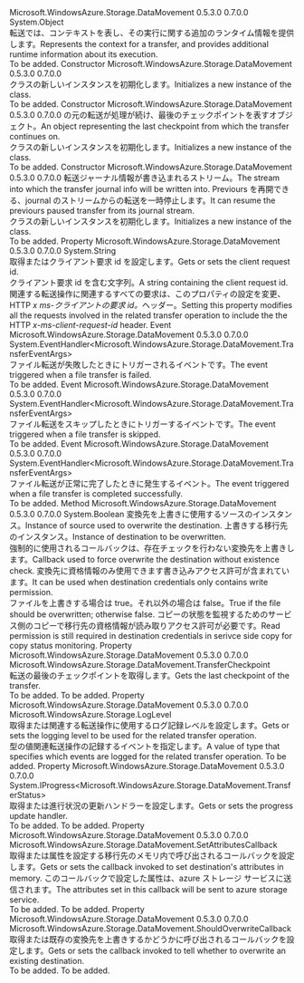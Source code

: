 <Type Name="TransferContext" FullName="Microsoft.WindowsAzure.Storage.DataMovement.TransferContext">
  <TypeSignature Language="C#" Value="public abstract class TransferContext" />
  <TypeSignature Language="ILAsm" Value=".class public auto ansi abstract beforefieldinit TransferContext extends System.Object" />
  <TypeSignature Language="DocId" Value="T:Microsoft.WindowsAzure.Storage.DataMovement.TransferContext" />
  <TypeSignature Language="VB.NET" Value="Public MustInherit Class TransferContext" />
  <TypeSignature Language="F#" Value="type TransferContext = class" />
  <AssemblyInfo>
    <AssemblyName>Microsoft.WindowsAzure.Storage.DataMovement</AssemblyName>
    <AssemblyVersion>0.5.3.0</AssemblyVersion>
    <AssemblyVersion>0.7.0.0</AssemblyVersion>
  </AssemblyInfo>
  <Base>
    <BaseTypeName>System.Object</BaseTypeName>
  </Base>
  <Interfaces />
  <Docs>
    <summary>
            <span data-ttu-id="10e81-101">転送では、コンテキストを表し、その実行に関する追加のランタイム情報を提供します。</span><span class="sxs-lookup"><span data-stu-id="10e81-101">Represents the context for a transfer, and provides additional runtime information about its execution.</span></span>
            </summary>
    <remarks>To be added.</remarks>
  </Docs>
  <Members>
    <Member MemberName=".ctor">
      <MemberSignature Language="C#" Value="protected TransferContext ();" />
      <MemberSignature Language="ILAsm" Value=".method familyhidebysig specialname rtspecialname instance void .ctor() cil managed" />
      <MemberSignature Language="DocId" Value="M:Microsoft.WindowsAzure.Storage.DataMovement.TransferContext.#ctor" />
      <MemberSignature Language="VB.NET" Value="Protected Sub New ()" />
      <MemberType>Constructor</MemberType>
      <AssemblyInfo>
        <AssemblyName>Microsoft.WindowsAzure.Storage.DataMovement</AssemblyName>
        <AssemblyVersion>0.5.3.0</AssemblyVersion>
        <AssemblyVersion>0.7.0.0</AssemblyVersion>
      </AssemblyInfo>
      <Parameters />
      <Docs>
        <summary>
            <span data-ttu-id="10e81-102"><see cref="T:Microsoft.WindowsAzure.Storage.DataMovement.TransferContext" /> クラスの新しいインスタンスを初期化します。</span><span class="sxs-lookup"><span data-stu-id="10e81-102">Initializes a new instance of the <see cref="T:Microsoft.WindowsAzure.Storage.DataMovement.TransferContext" /> class.</span></span>
            </summary>
        <remarks>To be added.</remarks>
      </Docs>
    </Member>
    <Member MemberName=".ctor">
      <MemberSignature Language="C#" Value="protected TransferContext (Microsoft.WindowsAzure.Storage.DataMovement.TransferCheckpoint checkpoint);" />
      <MemberSignature Language="ILAsm" Value=".method familyhidebysig specialname rtspecialname instance void .ctor(class Microsoft.WindowsAzure.Storage.DataMovement.TransferCheckpoint checkpoint) cil managed" />
      <MemberSignature Language="DocId" Value="M:Microsoft.WindowsAzure.Storage.DataMovement.TransferContext.#ctor(Microsoft.WindowsAzure.Storage.DataMovement.TransferCheckpoint)" />
      <MemberSignature Language="VB.NET" Value="Protected Sub New (checkpoint As TransferCheckpoint)" />
      <MemberSignature Language="F#" Value="new Microsoft.WindowsAzure.Storage.DataMovement.TransferContext : Microsoft.WindowsAzure.Storage.DataMovement.TransferCheckpoint -&gt; Microsoft.WindowsAzure.Storage.DataMovement.TransferContext" Usage="new Microsoft.WindowsAzure.Storage.DataMovement.TransferContext checkpoint" />
      <MemberType>Constructor</MemberType>
      <AssemblyInfo>
        <AssemblyName>Microsoft.WindowsAzure.Storage.DataMovement</AssemblyName>
        <AssemblyVersion>0.5.3.0</AssemblyVersion>
        <AssemblyVersion>0.7.0.0</AssemblyVersion>
      </AssemblyInfo>
      <Parameters>
        <Parameter Name="checkpoint" Type="Microsoft.WindowsAzure.Storage.DataMovement.TransferCheckpoint" />
      </Parameters>
      <Docs>
        <param name="checkpoint"><span data-ttu-id="10e81-103"><see cref="T:Microsoft.WindowsAzure.Storage.DataMovement.TransferCheckpoint" />の元の転送が処理が続け、最後のチェックポイントを表すオブジェクト。</span><span class="sxs-lookup"><span data-stu-id="10e81-103">An <see cref="T:Microsoft.WindowsAzure.Storage.DataMovement.TransferCheckpoint" /> object representing the last checkpoint from which the transfer continues on.</span></span></param>
        <summary>
            <span data-ttu-id="10e81-104"><see cref="T:Microsoft.WindowsAzure.Storage.DataMovement.TransferContext" /> クラスの新しいインスタンスを初期化します。</span><span class="sxs-lookup"><span data-stu-id="10e81-104">Initializes a new instance of the <see cref="T:Microsoft.WindowsAzure.Storage.DataMovement.TransferContext" /> class.</span></span>
            </summary>
        <remarks>To be added.</remarks>
      </Docs>
    </Member>
    <Member MemberName=".ctor">
      <MemberSignature Language="C#" Value="protected TransferContext (System.IO.Stream journalStream);" />
      <MemberSignature Language="ILAsm" Value=".method familyhidebysig specialname rtspecialname instance void .ctor(class System.IO.Stream journalStream) cil managed" />
      <MemberSignature Language="DocId" Value="M:Microsoft.WindowsAzure.Storage.DataMovement.TransferContext.#ctor(System.IO.Stream)" />
      <MemberSignature Language="VB.NET" Value="Protected Sub New (journalStream As Stream)" />
      <MemberSignature Language="F#" Value="new Microsoft.WindowsAzure.Storage.DataMovement.TransferContext : System.IO.Stream -&gt; Microsoft.WindowsAzure.Storage.DataMovement.TransferContext" Usage="new Microsoft.WindowsAzure.Storage.DataMovement.TransferContext journalStream" />
      <MemberType>Constructor</MemberType>
      <AssemblyInfo>
        <AssemblyName>Microsoft.WindowsAzure.Storage.DataMovement</AssemblyName>
        <AssemblyVersion>0.5.3.0</AssemblyVersion>
        <AssemblyVersion>0.7.0.0</AssemblyVersion>
      </AssemblyInfo>
      <Parameters>
        <Parameter Name="journalStream" Type="System.IO.Stream" />
      </Parameters>
      <Docs>
        <param name="journalStream"><span data-ttu-id="10e81-105">転送ジャーナル情報が書き込まれるストリーム。</span><span class="sxs-lookup"><span data-stu-id="10e81-105">The stream into which the transfer journal info will be written into.</span></span> <span data-ttu-id="10e81-106">Previours を再開できる、journal のストリームからの転送を一時停止します。</span><span class="sxs-lookup"><span data-stu-id="10e81-106">It can resume the previours paused transfer from its journal stream.</span></span></param>
        <summary>
            <span data-ttu-id="10e81-107"><see cref="T:Microsoft.WindowsAzure.Storage.DataMovement.TransferContext" /> クラスの新しいインスタンスを初期化します。</span><span class="sxs-lookup"><span data-stu-id="10e81-107">Initializes a new instance of the <see cref="T:Microsoft.WindowsAzure.Storage.DataMovement.TransferContext" /> class.</span></span>
            </summary>
        <remarks>To be added.</remarks>
      </Docs>
    </Member>
    <Member MemberName="ClientRequestId">
      <MemberSignature Language="C#" Value="public string ClientRequestId { get; set; }" />
      <MemberSignature Language="ILAsm" Value=".property instance string ClientRequestId" />
      <MemberSignature Language="DocId" Value="P:Microsoft.WindowsAzure.Storage.DataMovement.TransferContext.ClientRequestId" />
      <MemberSignature Language="VB.NET" Value="Public Property ClientRequestId As String" />
      <MemberSignature Language="F#" Value="member this.ClientRequestId : string with get, set" Usage="Microsoft.WindowsAzure.Storage.DataMovement.TransferContext.ClientRequestId" />
      <MemberType>Property</MemberType>
      <AssemblyInfo>
        <AssemblyName>Microsoft.WindowsAzure.Storage.DataMovement</AssemblyName>
        <AssemblyVersion>0.5.3.0</AssemblyVersion>
        <AssemblyVersion>0.7.0.0</AssemblyVersion>
      </AssemblyInfo>
      <ReturnValue>
        <ReturnType>System.String</ReturnType>
      </ReturnValue>
      <Docs>
        <summary>
            <span data-ttu-id="10e81-108">取得またはクライアント要求 id を設定します。</span><span class="sxs-lookup"><span data-stu-id="10e81-108">Gets or sets the client request id.</span></span>
            </summary>
        <value><span data-ttu-id="10e81-109">クライアント要求 id を含む文字列。</span><span class="sxs-lookup"><span data-stu-id="10e81-109">A string containing the client request id.</span></span></value>
        <remarks>
            <span data-ttu-id="10e81-110">関連する転送操作に関連するすべての要求は、このプロパティの設定を変更、HTTP <i>x ms-クライアントの要求 id。</i>ヘッダー。</span><span class="sxs-lookup"><span data-stu-id="10e81-110">Setting this property modifies all the requests involved in the related transfer operation to include the the HTTP <i>x-ms-client-request-id</i> header.</span></span>
            </remarks>
      </Docs>
    </Member>
    <Member MemberName="FileFailed">
      <MemberSignature Language="C#" Value="public event EventHandler&lt;Microsoft.WindowsAzure.Storage.DataMovement.TransferEventArgs&gt; FileFailed;" />
      <MemberSignature Language="ILAsm" Value=".event class System.EventHandler`1&lt;class Microsoft.WindowsAzure.Storage.DataMovement.TransferEventArgs&gt; FileFailed" />
      <MemberSignature Language="DocId" Value="E:Microsoft.WindowsAzure.Storage.DataMovement.TransferContext.FileFailed" />
      <MemberSignature Language="VB.NET" Value="Public Event FileFailed As EventHandler(Of TransferEventArgs) " />
      <MemberSignature Language="F#" Value="member this.FileFailed : EventHandler&lt;Microsoft.WindowsAzure.Storage.DataMovement.TransferEventArgs&gt; " Usage="member this.FileFailed : System.EventHandler&lt;Microsoft.WindowsAzure.Storage.DataMovement.TransferEventArgs&gt; " />
      <MemberType>Event</MemberType>
      <AssemblyInfo>
        <AssemblyName>Microsoft.WindowsAzure.Storage.DataMovement</AssemblyName>
        <AssemblyVersion>0.5.3.0</AssemblyVersion>
        <AssemblyVersion>0.7.0.0</AssemblyVersion>
      </AssemblyInfo>
      <ReturnValue>
        <ReturnType>System.EventHandler&lt;Microsoft.WindowsAzure.Storage.DataMovement.TransferEventArgs&gt;</ReturnType>
      </ReturnValue>
      <Docs>
        <summary>
            <span data-ttu-id="10e81-111">ファイル転送が失敗したときにトリガーされるイベントです。</span><span class="sxs-lookup"><span data-stu-id="10e81-111">The event triggered when a file transfer is failed.</span></span>
            </summary>
        <remarks>To be added.</remarks>
      </Docs>
    </Member>
    <Member MemberName="FileSkipped">
      <MemberSignature Language="C#" Value="public event EventHandler&lt;Microsoft.WindowsAzure.Storage.DataMovement.TransferEventArgs&gt; FileSkipped;" />
      <MemberSignature Language="ILAsm" Value=".event class System.EventHandler`1&lt;class Microsoft.WindowsAzure.Storage.DataMovement.TransferEventArgs&gt; FileSkipped" />
      <MemberSignature Language="DocId" Value="E:Microsoft.WindowsAzure.Storage.DataMovement.TransferContext.FileSkipped" />
      <MemberSignature Language="VB.NET" Value="Public Event FileSkipped As EventHandler(Of TransferEventArgs) " />
      <MemberSignature Language="F#" Value="member this.FileSkipped : EventHandler&lt;Microsoft.WindowsAzure.Storage.DataMovement.TransferEventArgs&gt; " Usage="member this.FileSkipped : System.EventHandler&lt;Microsoft.WindowsAzure.Storage.DataMovement.TransferEventArgs&gt; " />
      <MemberType>Event</MemberType>
      <AssemblyInfo>
        <AssemblyName>Microsoft.WindowsAzure.Storage.DataMovement</AssemblyName>
        <AssemblyVersion>0.5.3.0</AssemblyVersion>
        <AssemblyVersion>0.7.0.0</AssemblyVersion>
      </AssemblyInfo>
      <ReturnValue>
        <ReturnType>System.EventHandler&lt;Microsoft.WindowsAzure.Storage.DataMovement.TransferEventArgs&gt;</ReturnType>
      </ReturnValue>
      <Docs>
        <summary>
            <span data-ttu-id="10e81-112">ファイル転送をスキップしたときにトリガーするイベントです。</span><span class="sxs-lookup"><span data-stu-id="10e81-112">The event triggered when a file transfer is skipped.</span></span>
            </summary>
        <remarks>To be added.</remarks>
      </Docs>
    </Member>
    <Member MemberName="FileTransferred">
      <MemberSignature Language="C#" Value="public event EventHandler&lt;Microsoft.WindowsAzure.Storage.DataMovement.TransferEventArgs&gt; FileTransferred;" />
      <MemberSignature Language="ILAsm" Value=".event class System.EventHandler`1&lt;class Microsoft.WindowsAzure.Storage.DataMovement.TransferEventArgs&gt; FileTransferred" />
      <MemberSignature Language="DocId" Value="E:Microsoft.WindowsAzure.Storage.DataMovement.TransferContext.FileTransferred" />
      <MemberSignature Language="VB.NET" Value="Public Event FileTransferred As EventHandler(Of TransferEventArgs) " />
      <MemberSignature Language="F#" Value="member this.FileTransferred : EventHandler&lt;Microsoft.WindowsAzure.Storage.DataMovement.TransferEventArgs&gt; " Usage="member this.FileTransferred : System.EventHandler&lt;Microsoft.WindowsAzure.Storage.DataMovement.TransferEventArgs&gt; " />
      <MemberType>Event</MemberType>
      <AssemblyInfo>
        <AssemblyName>Microsoft.WindowsAzure.Storage.DataMovement</AssemblyName>
        <AssemblyVersion>0.5.3.0</AssemblyVersion>
        <AssemblyVersion>0.7.0.0</AssemblyVersion>
      </AssemblyInfo>
      <ReturnValue>
        <ReturnType>System.EventHandler&lt;Microsoft.WindowsAzure.Storage.DataMovement.TransferEventArgs&gt;</ReturnType>
      </ReturnValue>
      <Docs>
        <summary>
            <span data-ttu-id="10e81-113">ファイル転送が正常に完了したときに発生するイベント。</span><span class="sxs-lookup"><span data-stu-id="10e81-113">The event triggered when a file transfer is completed successfully.</span></span>
            </summary>
        <remarks>To be added.</remarks>
      </Docs>
    </Member>
    <Member MemberName="ForceOverwrite">
      <MemberSignature Language="C#" Value="public static bool ForceOverwrite (object source, object destination);" />
      <MemberSignature Language="ILAsm" Value=".method public static hidebysig bool ForceOverwrite(object source, object destination) cil managed" />
      <MemberSignature Language="DocId" Value="M:Microsoft.WindowsAzure.Storage.DataMovement.TransferContext.ForceOverwrite(System.Object,System.Object)" />
      <MemberSignature Language="VB.NET" Value="Public Shared Function ForceOverwrite (source As Object, destination As Object) As Boolean" />
      <MemberSignature Language="F#" Value="static member ForceOverwrite : obj * obj -&gt; bool" Usage="Microsoft.WindowsAzure.Storage.DataMovement.TransferContext.ForceOverwrite (source, destination)" />
      <MemberType>Method</MemberType>
      <AssemblyInfo>
        <AssemblyName>Microsoft.WindowsAzure.Storage.DataMovement</AssemblyName>
        <AssemblyVersion>0.5.3.0</AssemblyVersion>
        <AssemblyVersion>0.7.0.0</AssemblyVersion>
      </AssemblyInfo>
      <ReturnValue>
        <ReturnType>System.Boolean</ReturnType>
      </ReturnValue>
      <Parameters>
        <Parameter Name="source" Type="System.Object" />
        <Parameter Name="destination" Type="System.Object" />
      </Parameters>
      <Docs>
        <param name="source"><span data-ttu-id="10e81-114">変換先を上書きに使用するソースのインスタンス。</span><span class="sxs-lookup"><span data-stu-id="10e81-114">Instance of source used to overwrite the destination.</span></span></param>
        <param name="destination"><span data-ttu-id="10e81-115">上書きする移行先のインスタンス。</span><span class="sxs-lookup"><span data-stu-id="10e81-115">Instance of destination to be overwritten.</span></span></param>
        <summary>
            <span data-ttu-id="10e81-116">強制的に使用されるコールバックは、存在チェックを行わない変換先を上書きします。</span><span class="sxs-lookup"><span data-stu-id="10e81-116">Callback used to force overwrite the destination without existence check.</span></span> <span data-ttu-id="10e81-117">変換先に資格情報のみ使用できます書き込みアクセス許可が含まれています。</span><span class="sxs-lookup"><span data-stu-id="10e81-117">It can be used when destination credentials only contains write permission.</span></span>
            </summary>
        <returns><span data-ttu-id="10e81-118">ファイルを上書きする場合は true。それ以外の場合は false。</span><span class="sxs-lookup"><span data-stu-id="10e81-118">True if the file should be overwritten; otherwise false.</span></span></returns>
        <remarks>
            <span data-ttu-id="10e81-119">コピーの状態を監視するためのサービス側のコピーで移行先の資格情報が読み取りアクセス許可が必要です。</span><span class="sxs-lookup"><span data-stu-id="10e81-119">Read permission is still required in destination credentials in serivce side copy for copy status monitoring.</span></span>
            </remarks>
      </Docs>
    </Member>
    <Member MemberName="LastCheckpoint">
      <MemberSignature Language="C#" Value="public Microsoft.WindowsAzure.Storage.DataMovement.TransferCheckpoint LastCheckpoint { get; }" />
      <MemberSignature Language="ILAsm" Value=".property instance class Microsoft.WindowsAzure.Storage.DataMovement.TransferCheckpoint LastCheckpoint" />
      <MemberSignature Language="DocId" Value="P:Microsoft.WindowsAzure.Storage.DataMovement.TransferContext.LastCheckpoint" />
      <MemberSignature Language="VB.NET" Value="Public ReadOnly Property LastCheckpoint As TransferCheckpoint" />
      <MemberSignature Language="F#" Value="member this.LastCheckpoint : Microsoft.WindowsAzure.Storage.DataMovement.TransferCheckpoint" Usage="Microsoft.WindowsAzure.Storage.DataMovement.TransferContext.LastCheckpoint" />
      <MemberType>Property</MemberType>
      <AssemblyInfo>
        <AssemblyName>Microsoft.WindowsAzure.Storage.DataMovement</AssemblyName>
        <AssemblyVersion>0.5.3.0</AssemblyVersion>
        <AssemblyVersion>0.7.0.0</AssemblyVersion>
      </AssemblyInfo>
      <ReturnValue>
        <ReturnType>Microsoft.WindowsAzure.Storage.DataMovement.TransferCheckpoint</ReturnType>
      </ReturnValue>
      <Docs>
        <summary>
            <span data-ttu-id="10e81-120">転送の最後のチェックポイントを取得します。</span><span class="sxs-lookup"><span data-stu-id="10e81-120">Gets the last checkpoint of the transfer.</span></span>
            </summary>
        <value>To be added.</value>
        <remarks>To be added.</remarks>
      </Docs>
    </Member>
    <Member MemberName="LogLevel">
      <MemberSignature Language="C#" Value="public Microsoft.WindowsAzure.Storage.LogLevel LogLevel { get; set; }" />
      <MemberSignature Language="ILAsm" Value=".property instance valuetype Microsoft.WindowsAzure.Storage.LogLevel LogLevel" />
      <MemberSignature Language="DocId" Value="P:Microsoft.WindowsAzure.Storage.DataMovement.TransferContext.LogLevel" />
      <MemberSignature Language="VB.NET" Value="Public Property LogLevel As LogLevel" />
      <MemberSignature Language="F#" Value="member this.LogLevel : Microsoft.WindowsAzure.Storage.LogLevel with get, set" Usage="Microsoft.WindowsAzure.Storage.DataMovement.TransferContext.LogLevel" />
      <MemberType>Property</MemberType>
      <AssemblyInfo>
        <AssemblyName>Microsoft.WindowsAzure.Storage.DataMovement</AssemblyName>
        <AssemblyVersion>0.5.3.0</AssemblyVersion>
        <AssemblyVersion>0.7.0.0</AssemblyVersion>
      </AssemblyInfo>
      <ReturnValue>
        <ReturnType>Microsoft.WindowsAzure.Storage.LogLevel</ReturnType>
      </ReturnValue>
      <Docs>
        <summary>
            <span data-ttu-id="10e81-121">取得または関連する転送操作に使用するログ記録レベルを設定します。</span><span class="sxs-lookup"><span data-stu-id="10e81-121">Gets or sets the logging level to be used for the related transfer operation.</span></span>
            </summary>
        <value><span data-ttu-id="10e81-122">型の値<see cref="T:Microsoft.WindowsAzure.Storage.LogLevel" />関連転送操作の記録するイベントを指定します。</span><span class="sxs-lookup"><span data-stu-id="10e81-122">A value of type <see cref="T:Microsoft.WindowsAzure.Storage.LogLevel" /> that specifies which events are logged for the related transfer operation.</span></span></value>
        <remarks>To be added.</remarks>
      </Docs>
    </Member>
    <Member MemberName="ProgressHandler">
      <MemberSignature Language="C#" Value="public IProgress&lt;Microsoft.WindowsAzure.Storage.DataMovement.TransferStatus&gt; ProgressHandler { get; set; }" />
      <MemberSignature Language="ILAsm" Value=".property instance class System.IProgress`1&lt;class Microsoft.WindowsAzure.Storage.DataMovement.TransferStatus&gt; ProgressHandler" />
      <MemberSignature Language="DocId" Value="P:Microsoft.WindowsAzure.Storage.DataMovement.TransferContext.ProgressHandler" />
      <MemberSignature Language="VB.NET" Value="Public Property ProgressHandler As IProgress(Of TransferStatus)" />
      <MemberSignature Language="F#" Value="member this.ProgressHandler : IProgress&lt;Microsoft.WindowsAzure.Storage.DataMovement.TransferStatus&gt; with get, set" Usage="Microsoft.WindowsAzure.Storage.DataMovement.TransferContext.ProgressHandler" />
      <MemberType>Property</MemberType>
      <AssemblyInfo>
        <AssemblyName>Microsoft.WindowsAzure.Storage.DataMovement</AssemblyName>
        <AssemblyVersion>0.5.3.0</AssemblyVersion>
        <AssemblyVersion>0.7.0.0</AssemblyVersion>
      </AssemblyInfo>
      <ReturnValue>
        <ReturnType>System.IProgress&lt;Microsoft.WindowsAzure.Storage.DataMovement.TransferStatus&gt;</ReturnType>
      </ReturnValue>
      <Docs>
        <summary>
            <span data-ttu-id="10e81-123">取得または進行状況の更新ハンドラーを設定します。</span><span class="sxs-lookup"><span data-stu-id="10e81-123">Gets or sets the progress update handler.</span></span>
            </summary>
        <value>To be added.</value>
        <remarks>To be added.</remarks>
      </Docs>
    </Member>
    <Member MemberName="SetAttributesCallback">
      <MemberSignature Language="C#" Value="public Microsoft.WindowsAzure.Storage.DataMovement.SetAttributesCallback SetAttributesCallback { get; set; }" />
      <MemberSignature Language="ILAsm" Value=".property instance class Microsoft.WindowsAzure.Storage.DataMovement.SetAttributesCallback SetAttributesCallback" />
      <MemberSignature Language="DocId" Value="P:Microsoft.WindowsAzure.Storage.DataMovement.TransferContext.SetAttributesCallback" />
      <MemberSignature Language="VB.NET" Value="Public Property SetAttributesCallback As SetAttributesCallback" />
      <MemberSignature Language="F#" Value="member this.SetAttributesCallback : Microsoft.WindowsAzure.Storage.DataMovement.SetAttributesCallback with get, set" Usage="Microsoft.WindowsAzure.Storage.DataMovement.TransferContext.SetAttributesCallback" />
      <MemberType>Property</MemberType>
      <AssemblyInfo>
        <AssemblyName>Microsoft.WindowsAzure.Storage.DataMovement</AssemblyName>
        <AssemblyVersion>0.5.3.0</AssemblyVersion>
        <AssemblyVersion>0.7.0.0</AssemblyVersion>
      </AssemblyInfo>
      <ReturnValue>
        <ReturnType>Microsoft.WindowsAzure.Storage.DataMovement.SetAttributesCallback</ReturnType>
      </ReturnValue>
      <Docs>
        <summary>
            <span data-ttu-id="10e81-124">取得または属性を設定する移行先のメモリ内で呼び出されるコールバックを設定します。</span><span class="sxs-lookup"><span data-stu-id="10e81-124">Gets or sets the callback invoked to set destination's attributes in memory.</span></span> <span data-ttu-id="10e81-125">このコールバックで設定した属性は、azure ストレージ サービスに送信されます。</span><span class="sxs-lookup"><span data-stu-id="10e81-125">The attributes set in this callback will be sent to azure storage service.</span></span> 
            </summary>
        <value>To be added.</value>
        <remarks>To be added.</remarks>
      </Docs>
    </Member>
    <Member MemberName="ShouldOverwriteCallback">
      <MemberSignature Language="C#" Value="public Microsoft.WindowsAzure.Storage.DataMovement.ShouldOverwriteCallback ShouldOverwriteCallback { get; set; }" />
      <MemberSignature Language="ILAsm" Value=".property instance class Microsoft.WindowsAzure.Storage.DataMovement.ShouldOverwriteCallback ShouldOverwriteCallback" />
      <MemberSignature Language="DocId" Value="P:Microsoft.WindowsAzure.Storage.DataMovement.TransferContext.ShouldOverwriteCallback" />
      <MemberSignature Language="VB.NET" Value="Public Property ShouldOverwriteCallback As ShouldOverwriteCallback" />
      <MemberSignature Language="F#" Value="member this.ShouldOverwriteCallback : Microsoft.WindowsAzure.Storage.DataMovement.ShouldOverwriteCallback with get, set" Usage="Microsoft.WindowsAzure.Storage.DataMovement.TransferContext.ShouldOverwriteCallback" />
      <MemberType>Property</MemberType>
      <AssemblyInfo>
        <AssemblyName>Microsoft.WindowsAzure.Storage.DataMovement</AssemblyName>
        <AssemblyVersion>0.5.3.0</AssemblyVersion>
        <AssemblyVersion>0.7.0.0</AssemblyVersion>
      </AssemblyInfo>
      <ReturnValue>
        <ReturnType>Microsoft.WindowsAzure.Storage.DataMovement.ShouldOverwriteCallback</ReturnType>
      </ReturnValue>
      <Docs>
        <summary>
            <span data-ttu-id="10e81-126">取得または既存の変換先を上書きするかどうかに呼び出されるコールバックを設定します。</span><span class="sxs-lookup"><span data-stu-id="10e81-126">Gets or sets the callback invoked to tell whether to overwrite an existing destination.</span></span>
            </summary>
        <value>To be added.</value>
        <remarks>To be added.</remarks>
      </Docs>
    </Member>
  </Members>
</Type>